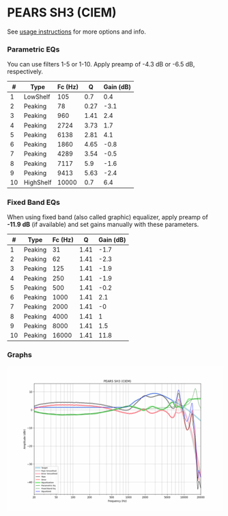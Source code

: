 # PEARS SH3 (CIEM)
See [usage instructions](https://github.com/jaakkopasanen/AutoEq#usage) for more options and info.

### Parametric EQs
You can use filters 1-5 or 1-10. Apply preamp of -4.3 dB or -6.5 dB, respectively.

|   # | Type      |   Fc (Hz) |    Q |   Gain (dB) |
|-----|-----------|-----------|------|-------------|
|   1 | LowShelf  |       105 | 0.7  |         0.4 |
|   2 | Peaking   |        78 | 0.27 |        -3.1 |
|   3 | Peaking   |       960 | 1.41 |         2.4 |
|   4 | Peaking   |      2724 | 3.73 |         1.7 |
|   5 | Peaking   |      6138 | 2.81 |         4.1 |
|   6 | Peaking   |      1860 | 4.65 |        -0.8 |
|   7 | Peaking   |      4289 | 3.54 |        -0.5 |
|   8 | Peaking   |      7117 | 5.9  |        -1.6 |
|   9 | Peaking   |      9413 | 5.63 |        -2.4 |
|  10 | HighShelf |     10000 | 0.7  |         6.4 |

### Fixed Band EQs
When using fixed band (also called graphic) equalizer, apply preamp of **-11.9 dB** (if available) and set gains manually with these parameters.

|   # | Type    |   Fc (Hz) |    Q |   Gain (dB) |
|-----|---------|-----------|------|-------------|
|   1 | Peaking |        31 | 1.41 |        -1.7 |
|   2 | Peaking |        62 | 1.41 |        -2.3 |
|   3 | Peaking |       125 | 1.41 |        -1.9 |
|   4 | Peaking |       250 | 1.41 |        -1.9 |
|   5 | Peaking |       500 | 1.41 |        -0.2 |
|   6 | Peaking |      1000 | 1.41 |         2.1 |
|   7 | Peaking |      2000 | 1.41 |        -0   |
|   8 | Peaking |      4000 | 1.41 |         1   |
|   9 | Peaking |      8000 | 1.41 |         1.5 |
|  10 | Peaking |     16000 | 1.41 |        11.8 |

### Graphs
![](./PEARS%20SH3%20(CIEM).png)
